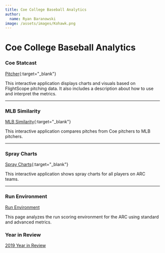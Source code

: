 ```yaml
---
title: Coe College Baseball Analytics
author:
  name: Ryan Baranowski
image: /assets/images/Kohawk.png
---
```


# Coe College Baseball Analytics

### Coe Statcast

[Pitcher](https://coebaseballanalytics.shinyapps.io/Pitcher_Statcast/){:target="_blank"}

This interactive application displays charts and visuals based on FlightScope pitching data. It also includes a description about how to use and interpret the metrics.

---

### MLB Similarity

[MLB Similarity](https://coebaseballanalytics.shinyapps.io/MLB_Sim_App/){:target="_blank"}

This interactive application compares pitches from Coe pitchers to MLB pitchers.

---

### Spray Charts

[Spray Charts](https://coebaseballanalytics.shinyapps.io/Spray_Charts/){:target="_blank"}

This interactive application shows spray charts for all players on ARC teams.

---

### Run Environment

[Run Environment](Run-Environment.html)

This page analyzes the run scoring environment for the ARC using standard and advanced metrics.

### Year in Review

[2019 Year in Review](CoeBaseball2019Review.md)

